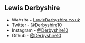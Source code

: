 ## Lewis Derbyshire
* Website - [LewisDerbyshire.co.uk](https://LewisDerbyshire.co.uk)
* Twitter - [@Derbyshire10](https://twitter.com/Derbyshire10)
* Instagram - [@Derbyshire10](https://instagram.com/Derbyshire10)
* Github - [@Derbyshire10](https://github.com/Derbyshire10)
